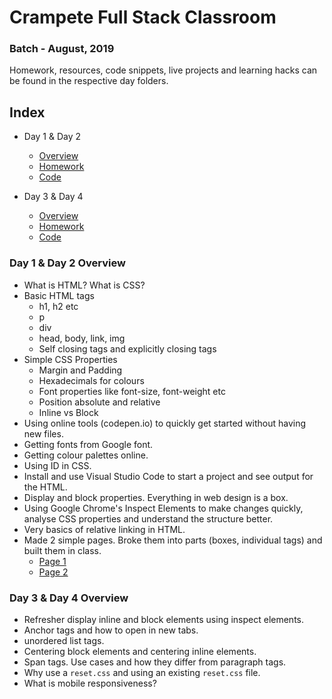 # Crampete Full Stack Classroom

### Batch - August, 2019

Homework, resources, code snippets, live projects and learning hacks can be found in the respective day folders.

## Index

- Day 1 & Day 2

  - [Overview](#day-1--day-2-overview)
  - [Homework](day_01_n_02/homework.md)
  - [Code](https://github.com/crampete/full_stack_classroom_august_2019/tree/master/day_01_n_02/code_snippets)

- Day 3 & Day 4
  - [Overview](#day-3--day-4-overview)
  - [Homework](day_03_n_04/homework.md)
  - [Code](https://github.com/crampete/full_stack_classroom_august_2019/tree/master/day_03_n_04/code_snippets)

### Day 1 & Day 2 Overview

- What is HTML? What is CSS?
- Basic HTML tags
  - h1, h2 etc
  - p
  - div
  - head, body, link, img
  - Self closing tags and explicitly closing tags
- Simple CSS Properties
  - Margin and Padding
  - Hexadecimals for colours
  - Font properties like font-size, font-weight etc
  - Position absolute and relative
  - Inline vs Block
- Using online tools (codepen.io) to quickly get started without having new files.
- Getting fonts from Google font.
- Getting colour palettes online.
- Using ID in CSS.
- Install and use Visual Studio Code to start a project and see output for the HTML.
- Display and block properties. Everything in web design is a box.
- Using Google Chrome's Inspect Elements to make changes quickly, analyse CSS properties and understand the structure better.
- Very basics of relative linking in HTML.
- Made 2 simple pages. Broke them into parts (boxes, individual tags) and built them in class.
  - [Page 1](https://github.com/crampete/full_stack_classroom_august_2019/tree/master/day_01_n_02/code_snippets/01_simple_text)
  - [Page 2](https://github.com/crampete/full_stack_classroom_august_2019/tree/master/day_01_n_02/code_snippets/02_random_quote)

### Day 3 & Day 4 Overview

- Refresher display inline and block elements using inspect elements.
- Anchor tags and how to open in new tabs.
- unordered list tags.
- Centering block elements and centering inline elements.
- Span tags. Use cases and how they differ from paragraph tags.
- Why use a `reset.css` and using an existing `reset.css` file.
- What is mobile responsiveness?
